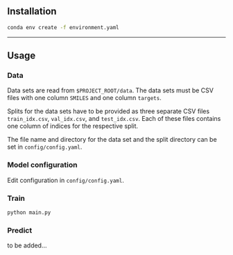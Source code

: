 ## Installation
```bash
conda env create -f environment.yaml
```

---

## Usage

### Data
Data sets are read from `$PROJECT_ROOT/data`. The data sets must be CSV files with one column `SMILES` and one column `targets`.

Splits for the data sets have to be provided as three separate CSV files `train_idx.csv`, `val_idx.csv`, and `test_idx.csv`.
Each of these files contains one column of indices for the respective split.

The file name and directory for the data set and the split directory can be set in `config/config.yaml`.

### Model configuration
Edit configuration in `config/config.yaml`.

### Train
```bash
python main.py
```

### Predict

to be added...